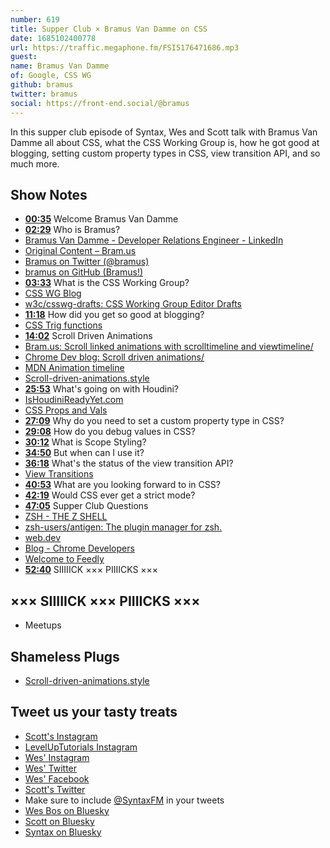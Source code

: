 ```yaml
---
number: 619
title: Supper Club × Bramus Van Damme on CSS
date: 1685102400778
url: https://traffic.megaphone.fm/FSI5176471686.mp3
guest: 
name: Bramus Van Damme
of: Google, CSS WG
github: bramus
twitter: bramus
social: https://front-end.social/@bramus
---
```


In this supper club episode of Syntax, Wes and Scott talk with Bramus Van Damme all about CSS, what the CSS Working Group is, how he got good at blogging, setting custom property types in CSS, view transition API, and so much more.

## Show Notes

- **[00:35](#t=00:35)** Welcome Bramus Van Damme
- **[02:29](#t=02:29)** Who is Bramus?
- [Bramus Van Damme - Developer Relations Engineer - LinkedIn](https://www.linkedin.com/in/bramus/)
- [Original Content – Bram.us](https://www.bram.us/category/original-content/)
- [Bramus on Twitter (@bramus)](https://twitter.com/bramus)
- [bramus on GitHub (Bramus!)](https://github.com/bramus/)
- **[03:33](#t=03:33)** What is the CSS Working Group?
- [CSS WG Blog](https://www.w3.org/blog/CSS/)
- [w3c/csswg-drafts: CSS Working Group Editor Drafts](https://github.com/w3c/csswg-drafts)
- **[11:18](#t=11:18)** How did you get so good at blogging?
- [CSS Trig functions](https://web.dev/css-trig-functions/)
- **[14:02](#t=14:02)** Scroll Driven Animations
- [Bram.us: Scroll linked animations with scrolltimeline and viewtimeline/](https://www.bram.us/2022/10/27/scroll-linked-animations-with-scrolltimeline-and-viewtimeline/)
- [Chrome Dev blog: Scroll driven animations/](https://developer.chrome.com/articles/scroll-driven-animations/)
- [MDN Animation timeline](https://developer.mozilla.org/en-US/docs/Web/CSS/animation-timeline)
- [Scroll-driven-animations.style](https://scroll-driven-animations.style/)
- **[25:53](#t=25:53)** What's going on with Houdini?
- [IsHoudiniReadyYet.com](https://ishoudinireadyyet.com/)
- [CSS Props and Vals](https://web.dev/css-props-and-vals/)
- **[27:09](#t=27:09)** Why do you need to set a custom property type in CSS?
- **[29:08](#t=29:08)** How do you debug values in CSS?
- **[30:12](#t=30:12)** What is Scope Styling?
- **[34:50](#t=34:50)** But when can I use it?
- **[36:18](#t=36:18)** What's the status of the view transition API?
- [View Transitions](https://developer.chrome.com/docs/web-platform/view-transitions/)
- **[40:53](#t=40:53)** What are you looking forward to in CSS?
- **[42:19](#t=42:19)** Would CSS ever get a strict mode?
- **[47:05](#t=47:05)** Supper Club Questions
- [ZSH - THE Z SHELL](https://zsh.sourceforge.io/)
- [zsh-users/antigen: The plugin manager for zsh.](https://github.com/zsh-users/antigen)
- [web.dev](https://web.dev/)
- [Blog - Chrome Developers](https://developer.chrome.com/en/blog/)
- [Welcome to Feedly](https://feedly.com/)
- **[52:40](#t=52:40)** SIIIIICK ××× PIIIICKS ×××

## ××× SIIIIICK ××× PIIIICKS ×××

- Meetups

## Shameless Plugs

- [Scroll-driven-animations.style](https://scroll-driven-animations.style/)

## Tweet us your tasty treats

- [Scott's Instagram](https://www.instagram.com/stolinski/)
- [LevelUpTutorials Instagram](https://www.instagram.com/LevelUpTutorials/)
- [Wes' Instagram](https://www.instagram.com/wesbos/)
- [Wes' Twitter](https://twitter.com/wesbos)
- [Wes' Facebook](https://www.facebook.com/wesbos.developer)
- [Scott's Twitter](https://twitter.com/stolinski)
- Make sure to include [@SyntaxFM](https://twitter.com/SyntaxFM) in your tweets
- [Wes Bos on Bluesky](https://bsky.app/profile/syntax.fm/wesbos.com)
- [Scott on Bluesky](https://bsky.app/profile/tolin.ski)
- [Syntax on Bluesky](https://bsky.app/profile/syntax.fm)
